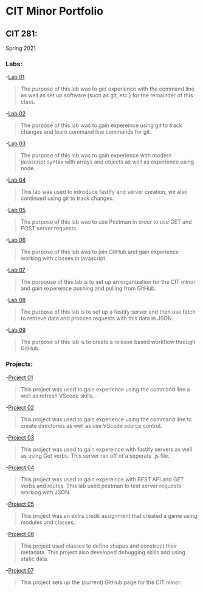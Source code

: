 # CIT Minor Portfolio 

## CIT 281: 
Spring 2021

### Labs:
-[Lab 01](https://github.com/UO-CIT-Myles-P-D/cit281-lab01)  
> The purpose of this lab was to get experience with the command line as well as set up software (such as git, etc.) for the remainder of this class.  

-[Lab 02](https://github.com/UO-CIT-Myles-P-D/cit281-lab02)  
> The purpose of this lab was to gain expereince using git to track changes and learn command line commands for git.  

-[Lab 03](https://github.com/UO-CIT-Myles-P-D/cit281-lab03)  
> The purpose of this lab was to gain experience with modern javascript syntax with arrays and objects as well as experience using node. 
 
-[Lab 04](https://github.com/UO-CIT-Myles-P-D/cit281-lab04)  
> This lab was used to introduce fastify and server creation, we also continued using git to track changes. 
 
-[Lab 05](https://github.com/UO-CIT-Myles-P-D/cit281-lab05)  
> The purpose of this lab was to use Postman in order to use GET and POST server requests.   

-[Lab 06](https://github.com/UO-CIT-Myles-P-D/cit281-lab06)  
> The purpose of this lab was to join GitHub and gain experience working with classes in javascript.   

-[Lab 07](https://github.com/UO-CIT-Myles-P-D/cit281-lab07)  
> The purpouse of this lab is to set up an organization for the CIT minor and gain expereince pushing and pulling from GitHub.   

-[Lab 08](https://github.com/UO-CIT-Myles-P-D/cit281-lab08)  
> The purpose of this lab is to set up a fastify server and then use fetch to retrieve data and procces requests with this data in JSON.   

-[Lab 09](https://github.com/UO-CIT-Myles-P-D/cit281-lab09)  
> The purpose of this lab is to create a release based workflow through GitHub.   

### Projects:

-[Project 01](https://github.com/UO-CIT-Myles-P-D/cit281-p1)
> This project was used to gain experience using the command line a well as refresh VScode skills. 

-[Project 02](https://github.com/UO-CIT-Myles-P-D/cit281-p2)
> This project was used to gain experience using the command line to create directories as well as use VScode source control.

-[Project 03](https://github.com/UO-CIT-Myles-P-D/cit281-p3)
> This project was used to gain expereince with fastify servers as well as using Get verbs. This server ran off of a seperate .js file.

-[Project 04](https://github.com/UO-CIT-Myles-P-D/cit281-p4)
> This project was used to gain expereince with REST API and GET verbs and routes. This lab used postman to test server requests working with JSON.

-[Project 05](https://github.com/UO-CIT-Myles-P-D/cit281-p5)
> This project was an extra credit assignment that created a game using modules and classes. 

-[Project 06](https://github.com/UO-CIT-Myles-P-D/cit281-p6)
> This project used classes to define shapes and construct their metadata. This project also developed debugging skills and using static data.

-[Project 07](https://github.com/UO-CIT-Myles-P-D/cit281-p7)
> This project sets up the (current) GitHub page for the CIT minor. 



